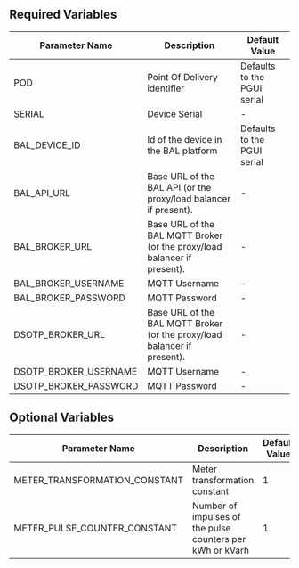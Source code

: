 ## Required Variables

| Parameter Name | Description | Default Value |
| -------------- | ----------- | ------------- |
| POD            | Point Of Delivery identifier | Defaults to the PGUI serial |
| SERIAL            | Device Serial | - |
| BAL_DEVICE_ID  | Id of the device in the BAL platform | Defaults to the PGUI serial |
| BAL_API_URL | Base URL of the BAL API (or the proxy/load balancer if present). | - |
| BAL_BROKER_URL | Base URL of the BAL MQTT Broker (or the proxy/load balancer if present). | - |
| BAL_BROKER_USERNAME | MQTT Username | - |
| BAL_BROKER_PASSWORD | MQTT Password | - |
| DSOTP_BROKER_URL | Base URL of the BAL MQTT Broker (or the proxy/load balancer if present). | - |
| DSOTP_BROKER_USERNAME | MQTT Username | - |
| DSOTP_BROKER_PASSWORD | MQTT Password | - |


## Optional Variables

| Parameter Name | Description | Default Value |
| -------------- | ----------- | ------------- |
| METER_TRANSFORMATION_CONSTANT            | Meter transformation constant | 1 |
| METER_PULSE_COUNTER_CONSTANT            | Number of impulses of the pulse counters per kWh or kVarh | 1 |
